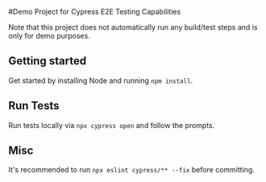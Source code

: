 #Demo Project for Cypress E2E Testing Capabilities

Note that this project does not automatically run any build/test steps and is only for demo purposes.

## Getting started
Get started by installing Node and running `npm install`.

## Run Tests
Run tests locally via `npx cypress open` and follow the prompts.

## Misc
It's recommended to run `npx eslint cypress/** --fix` before committing.
